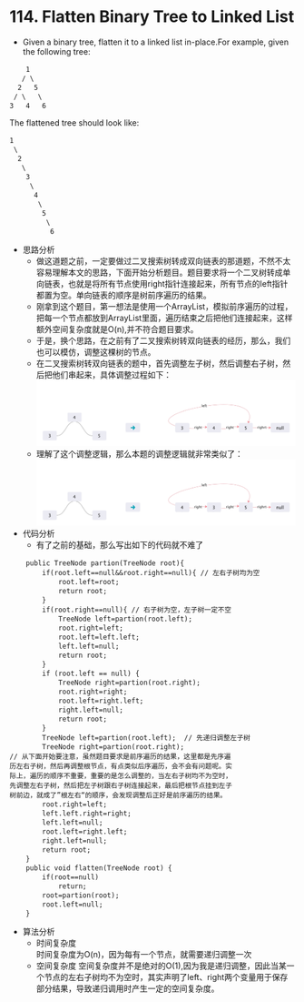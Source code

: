 # 114. Flatten Binary Tree to Linked List
+ Given a binary tree, flatten it to a linked list in-place.For example, given the following tree:

```
    1
   / \
  2   5
 / \   \
3   4   6
```
The flattened tree should look like:

```
1
 \
  2
   \
    3
     \
      4
       \
        5
         \
          6

```

+ 思路分析  
	+ 做这道题之前，一定要做过二叉搜索树转成双向链表的那道题，不然不太容易理解本文的思路，下面开始分析题目。题目要求将一个二叉树转成单向链表，也就是将所有节点使用right指针连接起来，所有节点的left指针都置为空。单向链表的顺序是树前序遍历的结果。
	+ 刚拿到这个题目，第一想法是使用一个ArrayList，模拟前序遍历的过程，把每一个节点都放到ArrayList里面，遍历结束之后把他们连接起来，这样额外空间复杂度就是O(n),并不符合题目要求。
	+ 于是，换个思路，在之前有了二叉搜索树转双向链表的经历，那么，我们也可以模仿，调整这棵树的节点。
	+ 在二叉搜索树转双向链表的题中，首先调整左子树，然后调整右子树，然后把他们串起来，具体调整过程如下：
![avatar](转双向链表.jpg)
	+ 理解了这个调整逻辑，那么本题的调整逻辑就非常类似了：
![avatar](转单向链表.jpg)
+ 代码分析
	+ 有了之前的基础，那么写出如下的代码就不难了

```
    public TreeNode partion(TreeNode root){
        if(root.left==null&&root.right==null){ // 左右子树均为空
            root.left=root;
            return root;
        }
        if(root.right==null){ // 右子树为空，左子树一定不空
            TreeNode left=partion(root.left);
            root.right=left;
            root.left=left.left;
            left.left=null;
            return root;
        }
        if (root.left == null) {
            TreeNode right=partion(root.right);
            root.right=right;
            root.left=right.left;
            right.left=null;
            return root;
        }
        TreeNode left=partion(root.left);  // 先递归调整左子树
        TreeNode right=partion(root.right);
// 从下面开始要注意，虽然题目要求是前序遍历的结果，这里都是先序遍
历左右子树，然后再调整根节点，有点类似后序遍历，会不会有问题呢。实
际上，遍历的顺序不重要，重要的是怎么调整的，当左右子树均不为空时，
先调整左右子树，然后把左子树跟右子树连接起来，最后把根节点挂到左子
树前边，就成了”根左右“的顺序，会发现调整后正好是前序遍历的结果。
        root.right=left;
        left.left.right=right;
        left.left=null;
        root.left=right.left;
        right.left=null;
        return root;
    }
    public void flatten(TreeNode root) {
        if(root==null)
            return;
        root=partion(root);
        root.left=null;
    }

```
+ 算法分析
	+ 时间复杂度  
	时间复杂度为O(n)，因为每有一个节点，就需要递归调整一次
	+ 空间复杂度
	空间复杂度并不是绝对的O(1),因为我是递归调整，因此当某一个节点的左右子树均不为空时，其实声明了left、right两个变量用于保存部分结果，导致递归调用时产生一定的空间复杂度。